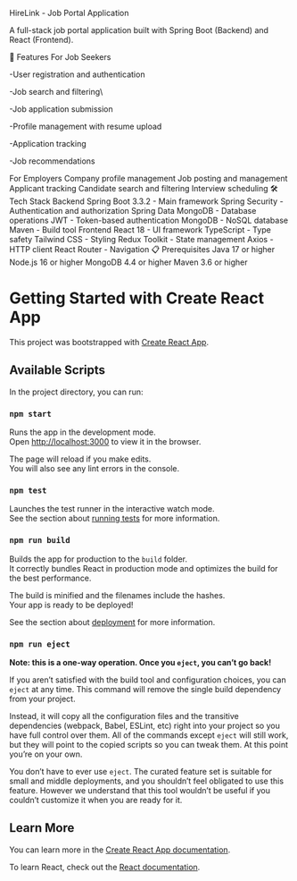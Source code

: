 HireLink - Job Portal Application

A full-stack job portal application built with Spring Boot (Backend) and React (Frontend).

🚀 Features
For Job Seekers

-User registration and authentication

-Job search and filtering\

-Job application submission

-Profile management with resume upload

-Application tracking

-Job recommendations

For Employers
Company profile management
Job posting and management
Applicant tracking
Candidate search and filtering
Interview scheduling
🛠️ Tech Stack
Backend
Spring Boot 3.3.2 - Main framework
Spring Security - Authentication and authorization
Spring Data MongoDB - Database operations
JWT - Token-based authentication
MongoDB - NoSQL database
Maven - Build tool
Frontend
React 18 - UI framework
TypeScript - Type safety
Tailwind CSS - Styling
Redux Toolkit - State management
Axios - HTTP client
React Router - Navigation
📋 Prerequisites
Java 17 or higher
Node.js 16 or higher
MongoDB 4.4 or higher
Maven 3.6 or higher























# Getting Started with Create React App

This project was bootstrapped with [Create React App](https://github.com/facebook/create-react-app).

## Available Scripts

In the project directory, you can run:

### `npm start`

Runs the app in the development mode.\
Open [http://localhost:3000](http://localhost:3000) to view it in the browser.

The page will reload if you make edits.\
You will also see any lint errors in the console.

### `npm test`

Launches the test runner in the interactive watch mode.\
See the section about [running tests](https://facebook.github.io/create-react-app/docs/running-tests) for more information.

### `npm run build`

Builds the app for production to the `build` folder.\
It correctly bundles React in production mode and optimizes the build for the best performance.

The build is minified and the filenames include the hashes.\
Your app is ready to be deployed!

See the section about [deployment](https://facebook.github.io/create-react-app/docs/deployment) for more information.

### `npm run eject`

**Note: this is a one-way operation. Once you `eject`, you can’t go back!**

If you aren’t satisfied with the build tool and configuration choices, you can `eject` at any time. This command will remove the single build dependency from your project.

Instead, it will copy all the configuration files and the transitive dependencies (webpack, Babel, ESLint, etc) right into your project so you have full control over them. All of the commands except `eject` will still work, but they will point to the copied scripts so you can tweak them. At this point you’re on your own.

You don’t have to ever use `eject`. The curated feature set is suitable for small and middle deployments, and you shouldn’t feel obligated to use this feature. However we understand that this tool wouldn’t be useful if you couldn’t customize it when you are ready for it.

## Learn More

You can learn more in the [Create React App documentation](https://facebook.github.io/create-react-app/docs/getting-started).

To learn React, check out the [React documentation](https://reactjs.org/).
